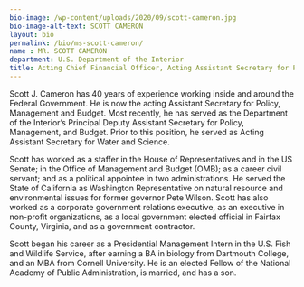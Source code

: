 ```yaml
---
bio-image: /wp-content/uploads/2020/09/scott-cameron.jpg
bio-image-alt-text: SCOTT CAMERON
layout: bio
permalink: /bio/ms-scott-cameron/
name : MR. SCOTT CAMERON
department: U.S. Department of the Interior
title: Acting Chief Financial Officer, Acting Assistant Secretary for Policy, Management, and Budget 
---
```

Scott J. Cameron has 40 years of experience working inside and around the Federal Government. He is now the acting Assistant Secretary for Policy, Management and Budget.  Most recently, he has served as the Department of the Interior’s Principal Deputy Assistant Secretary for Policy, Management, and Budget. Prior to this position, he served as Acting Assistant Secretary for Water and Science.  

Scott has worked as a staffer in the House of Representatives and in the US Senate; in the Office of Management and Budget (OMB); as a career civil servant; and as a political appointee in two administrations. He served the State of California as Washington Representative on natural resource and environmental issues for former governor Pete Wilson. Scott has also worked as a corporate government relations executive, as an executive in non-profit organizations, as a local government elected official in Fairfax County, Virginia, and as a government contractor. 

Scott began his career as a Presidential Management Intern in the U.S. Fish and Wildlife Service, after earning a BA in biology from Dartmouth College, and an MBA from Cornell University.  He is an elected Fellow of the National Academy of Public Administration, is married, and has a son.